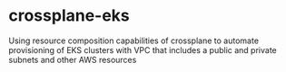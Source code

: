 # crossplane-eks
Using resource composition capabilities of crossplane to automate provisioning of EKS clusters with VPC that includes a public and private subnets and other AWS resources

